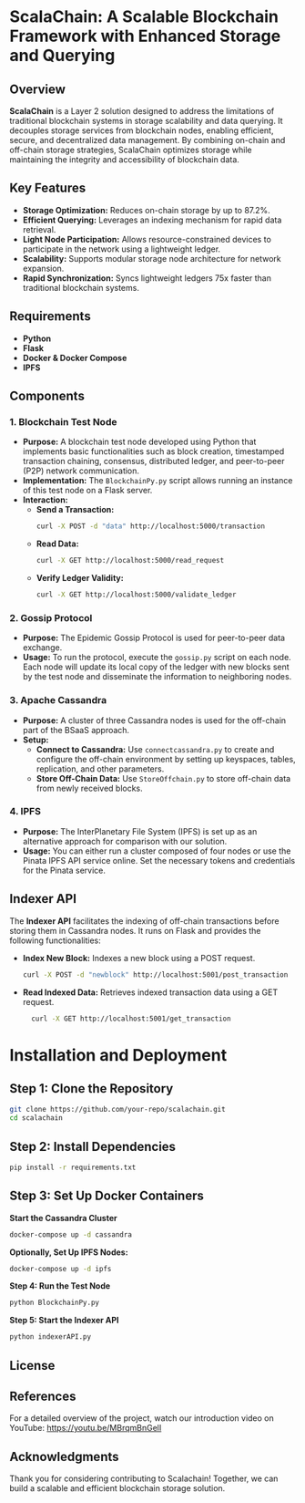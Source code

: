 # ScalaChain: A Scalable Blockchain Framework with Enhanced Storage and Querying

## Overview

 **ScalaChain** is a Layer 2 solution designed to address the limitations of traditional blockchain systems in storage scalability and data querying. It decouples storage services from blockchain nodes, enabling efficient, secure, and decentralized data management. By combining on-chain and off-chain storage strategies, ScalaChain optimizes storage while maintaining the integrity and accessibility of blockchain data.



## Key Features
- **Storage Optimization:** Reduces on-chain storage by up to 87.2%.  
- **Efficient Querying:** Leverages an indexing mechanism for rapid data retrieval.  
- **Light Node Participation:** Allows resource-constrained devices to participate in the network using a lightweight ledger.  
- **Scalability:** Supports modular storage node architecture for network expansion.  
- **Rapid Synchronization:** Syncs lightweight ledgers 75x faster than traditional blockchain systems.  

## Requirements


- **Python**
- **Flask**
- **Docker & Docker Compose**
- **IPFS**

## Components

### 1. Blockchain Test Node

- **Purpose:** A blockchain test node developed using Python that implements basic functionalities such as block creation, timestamped transaction chaining, consensus, distributed ledger, and peer-to-peer (P2P) network communication.
- **Implementation:** The `BlockchainPy.py` script allows running an instance of this test node on a Flask server.
- **Interaction:**
  - **Send a Transaction:**
    ```bash
    curl -X POST -d "data" http://localhost:5000/transaction
    ```
  - **Read Data:**
    ```bash
    curl -X GET http://localhost:5000/read_request
    ```
  - **Verify Ledger Validity:**
    ```bash
    curl -X GET http://localhost:5000/validate_ledger
    ```

### 2. Gossip Protocol

- **Purpose:** The Epidemic Gossip Protocol is used for peer-to-peer data exchange.
- **Usage:** To run the protocol, execute the `gossip.py` script on each node. Each node will update its local copy of the ledger with new blocks sent by the test node and disseminate the information to neighboring nodes.

### 3. Apache Cassandra

- **Purpose:** A cluster of three Cassandra nodes is used for the off-chain part of the BSaaS approach.
- **Setup:**
  - **Connect to Cassandra:** Use `connectcassandra.py` to create and configure the off-chain environment by setting up keyspaces, tables, replication, and other parameters.
  - **Store Off-Chain Data:** Use `StoreOffchain.py` to store off-chain data from newly received blocks.

### 4. IPFS

- **Purpose:** The InterPlanetary File System (IPFS) is set up as an alternative approach for comparison with our solution.
- **Usage:** You can either run a cluster composed of four nodes or use the Pinata IPFS API service online. Set the necessary tokens and credentials for the Pinata service.


## Indexer API

The **Indexer API** facilitates the indexing of off-chain transactions before storing them in Cassandra nodes. It runs on Flask and provides the following functionalities:

- **Index New Block:** Indexes a new block using a POST request.
  ```bash
  curl -X POST -d "newblock" http://localhost:5001/post_transaction
  ```

- **Read Indexed Data:** Retrieves indexed transaction data using a GET request.
 
  ```bash
    curl -X GET http://localhost:5001/get_transaction
  ```


# Installation and Deployment

## Step 1: Clone the Repository
```bash
git clone https://github.com/your-repo/scalachain.git
cd scalachain
```
## Step 2: Install Dependencies
```bash
pip install -r requirements.txt
```
## Step 3: Set Up Docker Containers
**Start the Cassandra Cluster**
```bash
docker-compose up -d cassandra
```
**Optionally, Set Up IPFS Nodes:**
```bash
docker-compose up -d ipfs
```
**Step 4: Run the Test Node**
```bash
python BlockchainPy.py

```
**Step 5: Start the Indexer API**
```bash
python indexerAPI.py

```

## License

## References
For a detailed overview of the project, watch our introduction video on YouTube: https://youtu.be/MBrqmBnGelI

## Acknowledgments

Thank you for considering contributing to Scalachain! Together, we can build a scalable and efficient blockchain storage solution.